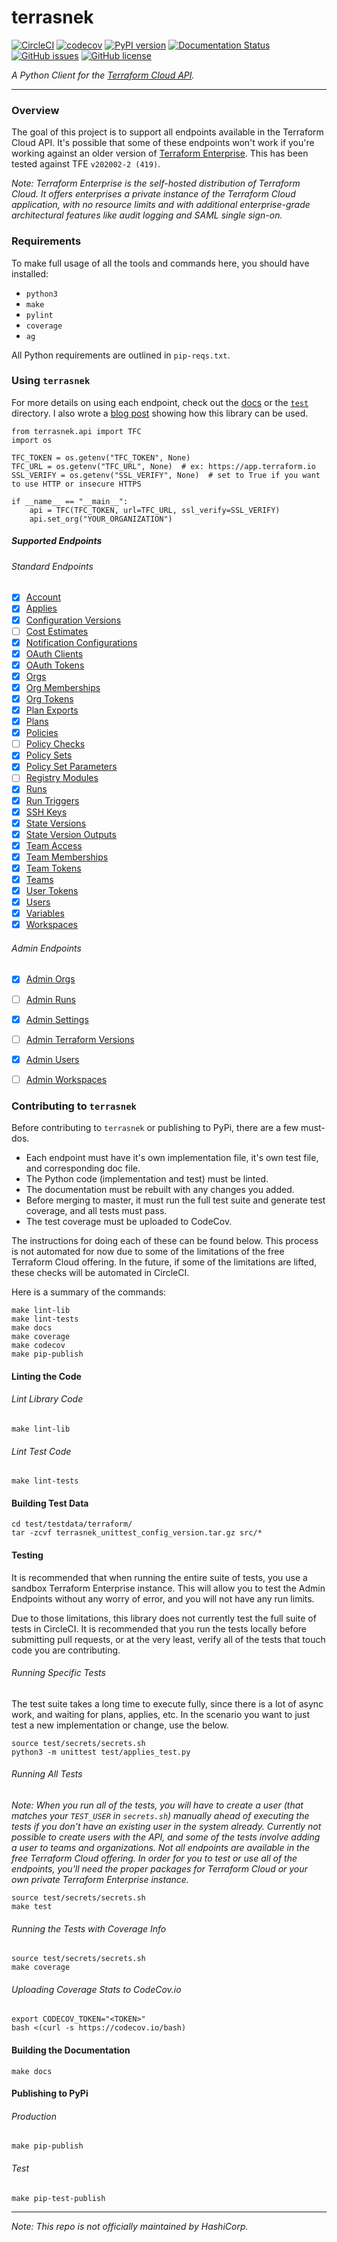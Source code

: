 # terrasnek

[![CircleCI](https://circleci.com/gh/dahlke/terrasnek.svg?style=svg)](https://circleci.com/gh/dahlke/terrasnek)
[![codecov](https://codecov.io/gh/dahlke/terrasnek/branch/master/graph/badge.svg)](https://codecov.io/gh/dahlke/terrasnek)
[![PyPI version](https://badge.fury.io/py/terrasnek.svg)](https://badge.fury.io/py/terrasnek)
[![Documentation Status](https://readthedocs.org/projects/terrasnek/badge/)](https://terrasnek.readthedocs.io/en/latest/?badge=latest)
[![GitHub issues](https://img.shields.io/github/issues/dahlke/terrasnek.svg)](https://github.com/dahlke/terrasnek/issues)
[![GitHub license](https://img.shields.io/github/license/dahlke/terrasnek.svg)](https://github.com/dahlke/terrasnek/blob/master/LICENSE)

_A Python Client for the [Terraform Cloud API](https://www.terraform.io/docs/cloud/api/index.html)._

---

### Overview
The goal of this project is to support all endpoints available in the Terraform
Cloud API. It's possible that some of these endpoints won't work if you're
working against an older version of
[Terraform Enterprise](https://www.terraform.io/docs/enterprise/index.html).
This has been tested against TFE `v202002-2 (419)`.

_Note: Terraform Enterprise is the self-hosted distribution of Terraform Cloud.
It offers enterprises a private instance of the Terraform Cloud application,
with no resource limits and with additional enterprise-grade architectural
features like audit logging and SAML single sign-on._

### Requirements

To make full usage of all the tools and commands here, you should have installed:

- `python3`
- `make`
- `pylint`
- `coverage`
- `ag`

All Python requirements are outlined in `pip-reqs.txt`.

### Using `terrasnek`

For more details on using each endpoint, check out the
[docs](https://terrasnek.readthedocs.io/en/latest/) or the [`test`](./test)
directory. I also wrote a [blog post](https://medium.com/hashicorp-engineering/migrating-a-lot-of-state-with-python-and-the-terraform-cloud-api-997ec798cd11)
showing how this library can be used.

```
from terrasnek.api import TFC
import os

TFC_TOKEN = os.getenv("TFC_TOKEN", None)
TFC_URL = os.getenv("TFC_URL", None)  # ex: https://app.terraform.io
SSL_VERIFY = os.getenv("SSL_VERIFY", None)  # set to True if you want to use HTTP or insecure HTTPS

if __name__ == "__main__":
    api = TFC(TFC_TOKEN, url=TFC_URL, ssl_verify=SSL_VERIFY)
    api.set_org("YOUR_ORGANIZATION")
```

##### Supported Endpoints

###### Standard Endpoints
- [x] [Account](https://www.terraform.io/docs/cloud/api/account.html)
- [x] [Applies](https://www.terraform.io/docs/cloud/api/applies.html)
- [x] [Configuration Versions](https://www.terraform.io/docs/cloud/api/configuration-versions.html)
- [ ] [Cost Estimates](https://www.terraform.io/docs/cloud/api/cost-estimates.html)
- [x] [Notification Configurations](https://www.terraform.io/docs/cloud/api/notification-configurations.html)
- [x] [OAuth Clients](https://www.terraform.io/docs/cloud/api/oauth-clients.html)
- [x] [OAuth Tokens](https://www.terraform.io/docs/cloud/api/oauth-tokens.html)
- [x] [Orgs](https://www.terraform.io/docs/cloud/api/organizations.html)
- [x] [Org Memberships](https://www.terraform.io/docs/cloud/api/organization-memberships.html)
- [x] [Org Tokens](https://www.terraform.io/docs/cloud/api/organization-tokens.html)
- [x] [Plan Exports](https://www.terraform.io/docs/cloud/api/plan-exports.html)
- [x] [Plans](https://www.terraform.io/docs/cloud/api/plans.html)
- [x] [Policies](https://www.terraform.io/docs/cloud/api/policies.html)
- [ ] [Policy Checks](https://www.terraform.io/docs/cloud/api/policy-checks.html)
- [x] [Policy Sets](https://www.terraform.io/docs/cloud/api/policy-sets.html)
- [x] [Policy Set Parameters](http://www.terraform.io/docs/cloud/api/policy-set-params.html)
- [ ] [Registry Modules](https://www.terraform.io/docs/cloud/api/modules.html)
- [x] [Runs](https://www.terraform.io/docs/cloud/api/run.html)
- [x] [Run Triggers](https://www.terraform.io/docs/cloud/api/run-triggers.html)
- [x] [SSH Keys](https://www.terraform.io/docs/cloud/api/ssh-keys.html)
- [x] [State Versions](https://www.terraform.io/docs/cloud/api/state-versions.html)
- [x] [State Version Outputs](https://www.terraform.io/docs/cloud/api/state-version-outputs.html)
- [x] [Team Access](https://www.terraform.io/docs/cloud/api/team-access.html)
- [x] [Team Memberships](https://www.terraform.io/docs/cloud/api/team-members.html)
- [x] [Team Tokens](https://www.terraform.io/docs/cloud/api/team-tokens.html)
- [x] [Teams](https://www.terraform.io/docs/cloud/api/teams.html)
- [x] [User Tokens](https://www.terraform.io/docs/cloud/api/user-tokens.html)
- [x] [Users](https://www.terraform.io/docs/cloud/api/users.html)
- [x] [Variables](https://www.terraform.io/docs/cloud/api/variables.html)
- [x] [Workspaces](https://www.terraform.io/docs/cloud/api/workspaces.html)

###### Admin Endpoints
- [x] [Admin Orgs](https://www.terraform.io/docs/cloud/api/admin/organizations.html)
- [ ] [Admin Runs](https://www.terraform.io/docs/cloud/api/admin/runs.html)
- [x] [Admin Settings](https://www.terraform.io/docs/cloud/api/admin/settings.html)
- [ ] [Admin Terraform Versions](https://www.terraform.io/docs/cloud/api/admin/terraform-versions.html)
- [x] [Admin Users](https://www.terraform.io/docs/cloud/api/admin/users.html)
- [ ] [Admin Workspaces](https://www.terraform.io/docs/cloud/api/admin/workspaces.html)


### Contributing to `terrasnek`

Before contributing to `terrasnek` or publishing to PyPi, there are a few must-dos.

- Each endpoint must have it's own implementation file, it's own test file, and corresponding doc file.
- The Python code (implementation and test) must be linted.
- The documentation must be rebuilt with any changes you added.
- Before merging to master, it must run the full test suite and generate test coverage, and all tests must pass.
- The test coverage must be uploaded to CodeCov.


The instructions for doing each of these can be found below. This process is not automated
for now due to some of the limitations of the free Terraform Cloud offering. In the
future, if some of the limitations are lifted, these checks will be automated in CircleCI.

Here is a summary of the commands:

```
make lint-lib
make lint-tests
make docs
make coverage
make codecov
make pip-publish
```

#### Linting the Code

###### Lint Library Code
```
make lint-lib
```

###### Lint Test Code
```
make lint-tests
```

#### Building Test Data

```
cd test/testdata/terraform/
tar -zcvf terrasnek_unittest_config_version.tar.gz src/*
```

#### Testing

It is recommended that when running the entire suite of tests, you use a
sandbox Terraform Enterprise instance. This will allow you to test the
Admin Endpoints without any worry of error, and you will not have any
run limits.

Due to those limitations, this library does not currently test the full
suite of tests in CircleCI. It is recommended that you run the tests
locally before submitting pull requests, or at the very least, verify
all of the tests that touch code you are contributing.

###### Running Specific Tests

The test suite takes a long time to execute fully, since there is a lot of async work, and waiting
for plans, applies, etc. In the scenario you want to just test a new implementation or change,
use the below.

```
source test/secrets/secrets.sh
python3 -m unittest test/applies_test.py
```

###### Running All Tests

_Note: When you run all of the tests, you will have to create a user (that
matches your `TEST_USER` in `secrets.sh`) manually ahead of executing the tests
if you don't have an existing user in the system already. Currently not possible
to create users with the API, and some of the tests involve adding a user to
teams and organizations. Not all endpoints are available in the free Terraform Cloud
offering. In order for you to test or use all of the endpoints, you'll need
the proper packages for Terraform Cloud or your own private Terraform
Enterprise instance._

```
source test/secrets/secrets.sh
make test
```

###### Running the Tests with Coverage Info

```
source test/secrets/secrets.sh
make coverage
```

###### Uploading Coverage Stats to CodeCov.io
```
export CODECOV_TOKEN="<TOKEN>"
bash <(curl -s https://codecov.io/bash)
```

#### Building the Documentation
```
make docs
```

#### Publishing to PyPi

###### Production
```
make pip-publish
```

###### Test

```
make pip-test-publish
```

---

_Note: This repo is not officially maintained by HashiCorp._